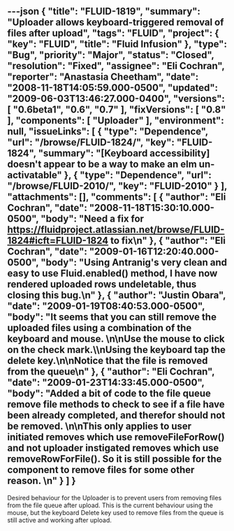 ---json
{
  "title": "FLUID-1819",
  "summary": "Uploader allows keyboard-triggered removal of files after upload",
  "tags": "FLUID",
  "project": {
    "key": "FLUID",
    "title": "Fluid Infusion"
  },
  "type": "Bug",
  "priority": "Major",
  "status": "Closed",
  "resolution": "Fixed",
  "assignee": "Eli Cochran",
  "reporter": "Anastasia Cheetham",
  "date": "2008-11-18T14:05:59.000-0500",
  "updated": "2009-06-03T13:46:27.000-0400",
  "versions": [
    "0.6beta1",
    "0.6",
    "0.7"
  ],
  "fixVersions": [
    "0.8"
  ],
  "components": [
    "Uploader"
  ],
  "environment": null,
  "issueLinks": [
    {
      "type": "Dependence",
      "url": "/browse/FLUID-1824/",
      "key": "FLUID-1824",
      "summary": "[Keyboard accessibility] doesn't appear to be a way to make an elm un-activatable"
    },
    {
      "type": "Dependence",
      "url": "/browse/FLUID-2010/",
      "key": "FLUID-2010"
    }
  ],
  "attachments": [],
  "comments": [
    {
      "author": "Eli Cochran",
      "date": "2008-11-18T15:30:10.000-0500",
      "body": "Need a fix for <https://fluidproject.atlassian.net/browse/FLUID-1824#icft=FLUID-1824> to fix\n"
    },
    {
      "author": "Eli Cochran",
      "date": "2009-01-16T12:20:40.000-0500",
      "body": "Using Antranig's very clean and easy to use Fluid.enabled() method, I have now rendered uploaded rows undeletable, thus closing this bug.\n"
    },
    {
      "author": "Justin Obara",
      "date": "2009-01-19T08:40:53.000-0500",
      "body": "It seems that you can still remove the uploaded files using a combination of the keyboard and mouse.&#x20;\n\nUse the mouse to click on the check mark.\\\nUsing the keyboard tap the delete key.\n\nNotice that the file is removed from the queue\n"
    },
    {
      "author": "Eli Cochran",
      "date": "2009-01-23T14:33:45.000-0500",
      "body": "Added a bit of code to the file queue remove file methods to check to see if a file have been already completed, and therefor should not be removed.&#x20;\n\nThis only applies to user initiated removes which use removeFileForRow() and not uploader instigated removes which use removeRowForFile(). So it is still possible for the component to remove files for some other reason.&#x20;\n"
    }
  ]
}
---
Desired behaviour for the Uploader is to prevent users from removing files from the file queue after upload. This is the current behaviour using the mouse, but the keyboard Delete key used to remove files from the queue is still active and working after upload.

        